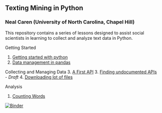 ## Texting Mining in Python
### Neal Caren (University of North Carolina, Chapel Hill)

This repository contains a series of lessons designed to assist social scientists in learning to collect and analyze text data in Python.

Getting Started
1. [Getting started with python](https://github.com/nealcaren/Lessons/blob/master/Notebooks/Getting%20Starting%20with%20Python.ipynb)
2. [Data management in pandas](https://github.com/nealcaren/Lessons/blob/master/Notebooks/Data%20management%20in%20pandas.ipynb)

Collecting and Managing Data
3. [A First API](https://github.com/nealcaren/Lessons/blob/master/Notebooks/A%20First%20API.ipynb)
3. [Finding undocumented APIs](https://github.com/nealcaren/Lessons/blob/master/Notebooks/Undocument%20APIs.ipynb) - *Draft*
4. [Downloading lot of files](https://github.com/nealcaren/Lessons/blob/master/Notebooks/Downloading.ipynb)

Analysis
1. [Counting Words]()

[![Binder](https://mybinder.org/badge_logo.svg)](https://mybinder.org/v2/gh/nealcaren/Lessons/master)
